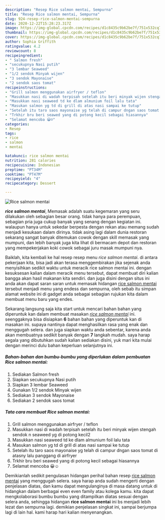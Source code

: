 ```yaml
---
description: "Resep Rice salmon mentai, Sempurna"
title: "Resep Rice salmon mentai, Sempurna"
slug: 924-resep-rice-salmon-mentai-sempurna
date: 2020-12-22T15:28:23.317Z
image: https://img-global.cpcdn.com/recipes/d1c8435c9b62be7f/751x532cq70/rice-salmon-mentai-foto-resep-utama.jpg
thumbnail: https://img-global.cpcdn.com/recipes/d1c8435c9b62be7f/751x532cq70/rice-salmon-mentai-foto-resep-utama.jpg
cover: https://img-global.cpcdn.com/recipes/d1c8435c9b62be7f/751x532cq70/rice-salmon-mentai-foto-resep-utama.jpg
author: Sophia Griffith
ratingvalue: 4.2
reviewcount: 8
recipeingredient:
- " Salmon fresh"
- "secukupnya Nasi putih"
- "3 lembar Seaweed"
- "1/2 sendok Minyak wijen"
- "3 sendok Mayonaise"
- "2 sendok saos tomat"
recipeinstructions:
- "Grill salmon menggunakan airfryer / teflon"
- "Masukkan nasi di wadah terpisah setelah itu beri minyak wijen stengah sendok n seaweed yg di potong kecil2"
- "Masukkan nasi seaweed td ke dlam almunium foil lalu tata"
- "Masukan salmon yg td di grill di atas nasi sampai ke tutup"
- "Setelah itu taro saos mayonaise yg telah di campur dngan saos tomat di atasny lalu panggang di airfryer"
- "Trkhir bru beri seawed yang di potong kecil sebagai hiasannya"
- "Selamat mencoba 😀☺️"
categories:
- Resep
tags:
- rice
- salmon
- mentai

katakunci: rice salmon mentai 
nutrition: 281 calories
recipecuisine: Indonesian
preptime: "PT34M"
cooktime: "PT47M"
recipeyield: "4"
recipecategory: Dessert

---
```



![Rice salmon mentai](https://img-global.cpcdn.com/recipes/d1c8435c9b62be7f/751x532cq70/rice-salmon-mentai-foto-resep-utama.jpg)

<b><i>rice salmon mentai</i></b>, Memasak adalah suatu kegemaran yang seru dilakukan oleh sebagian besar orang. tidak hanya para perempuan, sebagian pria juga cukup banyak yang senang dengan kegiatan ini. walaupun hanya untuk sekedar berpesta dengan rekan atau memang sudah menjadi kesukaan dalam dirinya. tidak asing lagi dalam dunia restoran sekarang sangat banyak ditemukan cowok dengan skill memasak yang mumpuni, dan lebih banyak juga kita lihat di bermacam depot dan restoran yang mempekerjakan koki cowok sebagai juru masak mumpuni nya.

Baiklah, kita kembali ke hal resep resep menu <i>rice salmon mentai</i>. di antara pekerjaan kita, bisa jadi akan terasa menggembirakan jika sejenak anda menyisihkan sedikit waktu untuk meracik rice salmon mentai ini. dengan kesuksesan kalian dalam meracik menu tersebut, dapat membuat diri kalian bangga akan hasil makanan kita sendiri. dan juga disini dengan situs ini anda akan dapat saran saran untuk memasak hidangan <u>rice salmon mentai</u> tersebut menjadi menu yang endess dan sempurna, oleh sebab itu simpan alamat website ini di gadget anda sebagai sebagian rujukan kita dalam membuat menu baru yang endes.




Sekarang langsung saja kita start untuk mencari bahan bahan yang diperuntuk kan dalam membuat masakan <u><i>rice salmon mentai</i></u> ini. seenggaknya bisa disiapkan <b>6</b> bahan bahan yang diperuntuk kan di masakan ini. supaya nantinya dapat menghasilkan rasa yang enak dan menggugah selera. dan juga siapkan waktu anda sebentar, karena anda akan membuatnya sedikit banyak dengan <b>7</b> langkah mudah. saya harap segala yang dibutuhkan sudah kalian sediakan disini, yuk mari kita mulai dengan merinci dulu bahan keperluan selanjutnya ini.

<!--inarticleads1-->

##### Bahan-bahan dan bumbu-bumbu yang diperlukan dalam pembuatan Rice salmon mentai:

1. Sediakan  Salmon fresh
1. Siapkan secukupnya Nasi putih
1. Siapkan 3 lembar Seaweed
1. Gunakan 1/2 sendok Minyak wijen
1. Sediakan 3 sendok Mayonaise
1. Sediakan 2 sendok saos tomat




<!--inarticleads2-->

##### Tata cara membuat Rice salmon mentai:

1. Grill salmon menggunakan airfryer / teflon
1. Masukkan nasi di wadah terpisah setelah itu beri minyak wijen stengah sendok n seaweed yg di potong kecil2
1. Masukkan nasi seaweed td ke dlam almunium foil lalu tata
1. Masukan salmon yg td di grill di atas nasi sampai ke tutup
1. Setelah itu taro saos mayonaise yg telah di campur dngan saos tomat di atasny lalu panggang di airfryer
1. Trkhir bru beri seawed yang di potong kecil sebagai hiasannya
1. Selamat mencoba 😀☺️




Demikianlah sedikit pengulasan hidangan perihal bahan resep <u>rice salmon mentai</u> yang menggugah selera. saya harap anda sudah mengerti dengan penjelasan diatas, dan kamu dapat mengulanginya di masa datang untuk di hidangkan dalam berbagai even even family atau kolega kamu. kita dapat mengkolaborasi bumbu bumbu yang ditampilkan diatas sesuai dengan selera anda, sehingga hidangan <b>rice salmon mentai</b> ini bs menjadi lebih lezat dan sempurna lagi. demikian penjelasan singkat ini, sampai berjumpa lagi di lain hal. kami harap hari kalian menyenangkan.
